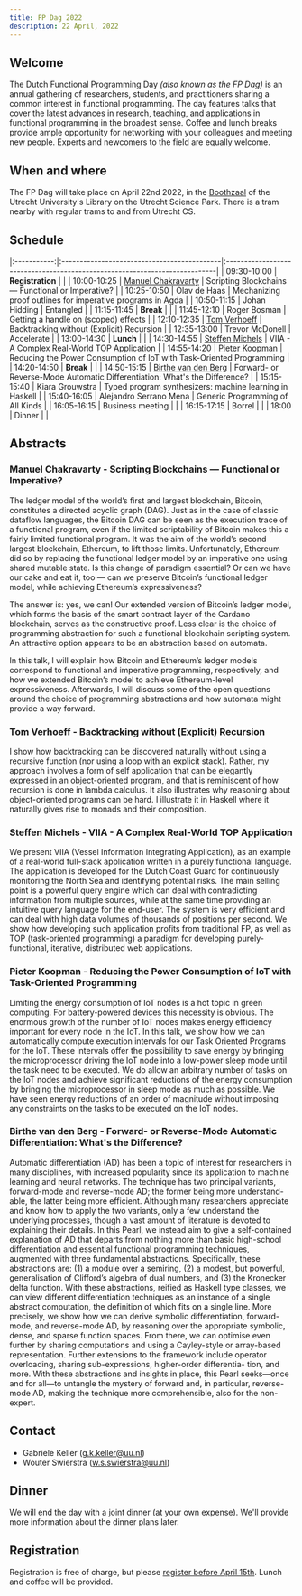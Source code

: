 ```yaml
---
title: FP Dag 2022
description: 22 April, 2022
---
```


## Welcome

The Dutch Functional Programming Day *(also known as the FP Dag)* is
an annual gathering of researchers, students, and practitioners
sharing a common interest in functional programming. The day features
talks that cover the latest advances in research, teaching, and
applications in functional programming in the broadest sense. Coffee
and lunch breaks provide ample opportunity for networking with your
colleagues and meeting new people. Experts and newcomers to the field
are equally welcome.

## When and where

The FP Dag will take place on April 22nd 2022, in the
[Boothzaal](http://www.cs.uu.nl/docs/reach/booth/) of the Utrecht
University's Library on the Utrecht Science Park. There is a tram
nearby with regular trams to and from Utrecht CS.

## Schedule


|:-----------:|:--------------------------------------------|:---------------------------------------------------------------------------|
| 09:30-10:00 | **Registration**                            |                                                                            |
| 10:00-10:25 | [Manuel Chakravarty](#manuel-chakravarty)   | Scripting Blockchains — Functional or Imperative?                          |
| 10:25-10:50 | Olav de Haas                                | Mechanizing proof outlines for imperative programs in Agda                 |
| 10:50-11:15 | Johan Hidding                               | Entangled                                                                  |
| 11:15-11:45 | **Break**                                   |                                                                            |
| 11:45-12:10 | Roger Bosman                                | Getting a handle on (scoped) effects                                       |
| 12:10-12:35 | [Tom Verhoeff](#tom-verhoeff)               | Backtracking without (Explicit) Recursion                                  |
| 12:35-13:00 | Trevor McDonell                             | Accelerate                                                                 |
| 13:00-14:30 | **Lunch**                                   |                                                                            |
| 14:30-14:55 | [Steffen Michels](#steffen-michels)         | VIIA - A Complex Real-World TOP Application                                |
| 14:55-14:20 | [Pieter Koopman](#pieter-koopman)           | Reducing the Power Consumption of IoT with Task-Oriented Programming       |
| 14:20-14:50 | **Break**                                   |                                                                            |
| 14:50-15:15 | [Birthe van den Berg](#birthe-van-den-berg) | Forward- or Reverse-Mode Automatic Differentiation: What's the Difference? |
| 15:15-15:40 | Kiara Grouwstra                             | Typed program synthesizers: machine learning in Haskell                    |
| 15:40-16:05 | Alejandro Serrano Mena                      | Generic Programming of All Kinds                                           |
| 16:05-16:15 | Business meeting                            |                                                                            |
| 16:15-17:15 | Borrel                                      |                                                                            |
| 18:00       | Dinner                                      |                                                                            |

## Abstracts

### Manuel Chakravarty - Scripting Blockchains — Functional or Imperative?<a id="manuel-chakravarty"></a>

 The ledger model of the world’s first and largest blockchain, Bitcoin,
 constitutes a directed acyclic graph (DAG). Just as in the case of
 classic dataflow languages, the Bitcoin DAG can be seen as the
 execution trace of a functional program, even if the limited
 scriptability of Bitcoin makes this a fairly limited functional
 program. It was the aim of the world’s second largest blockchain,
 Ethereum, to lift those limits. Unfortunately, Ethereum did so by
 replacing the functional ledger model by an imperative one using
 shared mutable state. Is this change of paradigm essential? Or can we
 have our cake and eat it, too — can we preserve Bitcoin’s functional
 ledger model, while achieving Ethereum’s expressiveness?

 The answer is: yes, we can! Our extended version of Bitcoin’s ledger
 model, which forms the basis of the smart contract layer of the
 Cardano blockchain, serves as the constructive proof. Less clear is
 the choice of programming abstraction for such a functional blockchain
 scripting system. An attractive option appears to be an abstraction
 based on automata.

 In this talk, I will explain how Bitcoin and Ethereum’s ledger models
 correspond to functional and imperative programming, respectively, and
 how we extended Bitcoin’s model to achieve Ethereum-level
 expressiveness. Afterwards, I will discuss some of the open questions
 around the choice of programming abstractions and how automata might
 provide a way forward.

### Tom Verhoeff - Backtracking without (Explicit) Recursion<a id="tom-verhoeff"></a>

I show how backtracking can be discovered naturally without using a
recursive function (nor using a loop with an explicit stack). Rather,
my approach involves a form of self application that can be elegantly
expressed in an object-oriented program, and that is reminiscent of
how recursion is done in lambda calculus. It also illustrates why
reasoning about object-oriented programs can be hard. I illustrate it
in Haskell where it naturally gives rise to monads and their
composition.

### Steffen Michels - VIIA - A Complex Real-World TOP Application<a id="steffen-michels"></a>

We present VIIA (Vessel Information Integrating Application), as an
example of a real-world full-stack application written in a purely
functional language. The application is developed for the Dutch Coast
Guard for continuously monitoring the North Sea and identifying
potential risks. The main selling point is a powerful query engine which
can deal with contradicting information from multiple sources, while at
the same time providing an intuitive query language for the end-user.
The system is very efficient and can deal with high data volumes of
thousands of positions per second. We show how developing such
application profits from traditional FP, as well as TOP (task-oriented
programming) a paradigm for developing purely-functional, iterative,
distributed web applications. 

### Pieter Koopman - Reducing the Power Consumption of IoT with Task-Oriented Programming <a id="pieter-koopman"></a>

Limiting the energy consumption of IoT nodes is a hot topic in green
computing. For battery-powered devices this necessity is obvious. The
enormous growth of the number of IoT nodes makes energy efficiency
important for every node in the IoT. In this talk, we show how we can
automatically compute execution intervals for our Task Oriented
Programs for the IoT. These intervals offer the possibility to save
energy by bringing the microprocessor driving the IoT node into a
low-power sleep mode until the task need to be executed. We do allow
an arbitrary number of tasks on the IoT nodes and achieve significant
reductions of the energy consumption by bringing the microprocessor in
sleep mode as much as possible. We have seen energy reductions of an
order of magnitude without imposing any constraints on the tasks to be
executed on the IoT nodes.

### Birthe van den Berg - Forward- or Reverse-Mode Automatic Differentiation: What's the Difference? <a id="birthe-van-den-berg"></a>

Automatic differentiation (AD) has been a topic of interest for
researchers in many disciplines, with increased popularity since its
application to machine learning and neural networks. The technique has
two principal variants, forward-mode and reverse-mode AD; the former
being more understand- able, the latter being more efficient. Although
many researchers appreciate and know how to apply the two variants,
only a few understand the underlying processes, though a vast amount
of literature is devoted to explaining their details. In this Pearl,
we instead aim to give a self-contained explanation of AD that departs
from nothing more than basic high-school differentiation and essential
functional programming techniques, augmented with three fundamental
abstractions. Specifically, these abstractions are: (1) a module over
a semiring, (2) a modest, but powerful, generalisation of Clifford’s
algebra of dual numbers, and (3) the Kronecker delta function. With
these abstractions, reified as Haskell type classes, we can view
different differentiation techniques as an instance of a single
abstract computation, the definition of which fits on a single
line. More precisely, we show how we can derive symbolic
differentiation, forward-mode, and reverse-mode AD, by reasoning over
the appropriate symbolic, dense, and sparse function spaces. From
there, we can optimise even further by sharing computations and using
a Cayley-style or array-based representation. Further extensions to
the framework include operator overloading, sharing sub-expressions,
higher-order differentia- tion, and more. With these abstractions and
insights in place, this Pearl seeks—once and for all—to untangle the
mystery of forward and, in particular, reverse-mode AD, making the
technique more comprehensible, also for the non-expert.

## Contact

* Gabriele Keller (g.k.keller@uu.nl) 
* Wouter Swierstra (w.s.swierstra@uu.nl)


## Dinner

We will end the day with a joint dinner (at your own expense). We'll
provide more information about the dinner plans later.

## Registration

Registration is free of charge, but please [register
before April 15th](https://forms.gle/zjf54Km2xiiWcz6r5). Lunch and
coffee will be provided.


